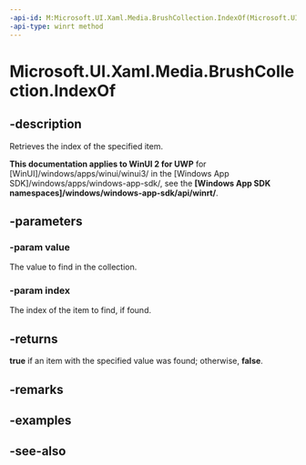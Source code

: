 ```yaml
---
-api-id: M:Microsoft.UI.Xaml.Media.BrushCollection.IndexOf(Microsoft.UI.Xaml.Media.Brush,System.UInt32@)
-api-type: winrt method
---
```


<!-- Method syntax
public bool IndexOf(Windows.UI.Xaml.Media.Brush value, System.UInt32 index)
-->

# Microsoft.UI.Xaml.Media.BrushCollection.IndexOf

## -description
Retrieves the index of the specified item.

**This documentation applies to WinUI 2 for UWP** for [WinUI]/windows/apps/winui/winui3/ in the [Windows App SDK]/windows/apps/windows-app-sdk/, see the **[Windows App SDK namespaces]/windows/windows-app-sdk/api/winrt/**.

## -parameters
### -param value
The value to find in the collection.

### -param index
The index of the item to find, if found.

## -returns
**true** if an item with the specified value was found; otherwise, **false**.

## -remarks

## -examples

## -see-also
